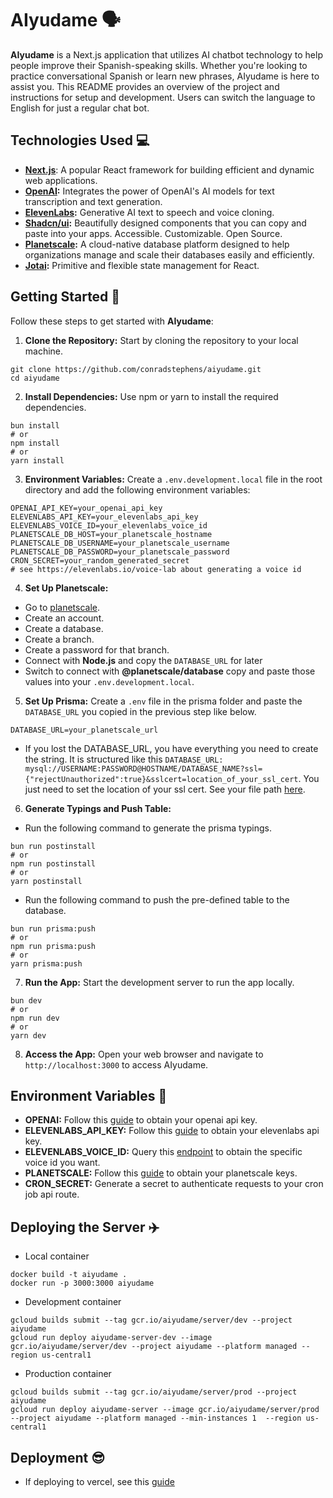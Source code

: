 # AIyudame 🗣️

**AIyudame** is a Next.js application that utilizes AI chatbot technology to help people improve their Spanish-speaking skills. Whether you're looking to practice conversational Spanish or learn new phrases, AIyudame is here to assist you. This README provides an overview of the project and instructions for setup and development. Users can switch the language to English for just a regular chat bot.

## Technologies Used 💻

- **[Next.js](https://nextjs.org/)**: A popular React framework for building efficient and dynamic web applications.
- **[OpenAI](https://platform.openai.com/overview):** Integrates the power of OpenAI's AI models for text transcription and text generation.
- **[ElevenLabs](https://docs.elevenlabs.io/welcome/introduction):** Generative AI text to speech and voice cloning.
- **[Shadcn/ui](https://ui.shadcn.com/):** Beautifully designed components that you can copy and paste into your apps. Accessible. Customizable. Open Source.
- **[Planetscale](https://planetscale.com):** A cloud-native database platform designed to help organizations manage and scale their databases easily and efficiently.
- **[Jotai](https://jotai.org/):** Primitive and flexible state management for React.

## Getting Started 🚀

Follow these steps to get started with **AIyudame**:

1. **Clone the Repository:** Start by cloning the repository to your local machine.

```
git clone https://github.com/conradstephens/aiyudame.git
cd aiyudame
```

2. **Install Dependencies:** Use npm or yarn to install the required dependencies.

```
bun install
# or
npm install
# or
yarn install
```

3. **Environment Variables:** Create a `.env.development.local` file in the root directory and add the following environment variables:

```
OPENAI_API_KEY=your_openai_api_key
ELEVENLABS_API_KEY=your_elevenlabs_api_key
ELEVENLABS_VOICE_ID=your_elevenlabs_voice_id
PLANETSCALE_DB_HOST=your_planetscale_hostname
PLANETSCALE_DB_USERNAME=your_planetscale_username
PLANETSCALE_DB_PASSWORD=your_planetscale_password
CRON_SECRET=your_random_generated_secret
# see https://elevenlabs.io/voice-lab about generating a voice id
```

4. **Set Up Planetscale:**

- Go to [planetscale](https://planetscale.com).
- Create an account.
- Create a database.
- Create a branch.
- Create a password for that branch.
- Connect with **Node.js** and copy the `DATABASE_URL` for later
- Switch to connect with **@planetscale/database** copy and paste those values into your `.env.development.local`.

5. **Set Up Prisma:** Create a `.env` file in the prisma folder and paste the `DATABASE_URL` you copied in the previous step like below.

```
DATABASE_URL=your_planetscale_url
```

- If you lost the DATABASE_URL, you have everything you need to create the string. It is structured like this `DATABASE_URL: mysql://USERNAME:PASSWORD@HOSTNAME/DATABASE_NAME?ssl={"rejectUnauthorized":true}&sslcert=location_of_your_ssl_cert`. You just need to set the location of your ssl cert. See your file path [here](https://planetscale.com/docs/concepts/secure-connections#ca-root-configuration).

6. **Generate Typings and Push Table:**

- Run the following command to generate the prisma typings.

```
bun run postinstall
# or
npm run postinstall
# or
yarn postinstall
```

- Run the following command to push the pre-defined table to the database.

```
bun run prisma:push
# or
npm run prisma:push
# or
yarn prisma:push
```

7. **Run the App:** Start the development server to run the app locally.

```
bun dev
# or
npm run dev
# or
yarn dev
```

8. **Access the App:** Open your web browser and navigate to `http://localhost:3000` to access AIyudame.

## Environment Variables 🔑

- **OPENAI:** Follow this [guide](https://platform.openai.com/docs/api-reference/authentication) to obtain your openai api key.
- **ELEVENLABS_API_KEY:** Follow this [guide](https://docs.elevenlabs.io/api-reference/quick-start/authentication) to obtain your elevenlabs api key.
- **ELEVENLABS_VOICE_ID:** Query this [endpoint](https://docs.elevenlabs.io/api-reference/voices) to obtain the specific voice id you want.
- **PLANETSCALE:** Follow this [guide](https://planetscale.com/docs/concepts/connection-strings) to obtain your planetscale keys.
- **CRON_SECRET:** Generate a secret to authenticate requests to your cron job api route.

## Deploying the Server ✈️

- Local container

```shell
docker build -t aiyudame .
docker run -p 3000:3000 aiyudame
```

- Development container

```shell
gcloud builds submit --tag gcr.io/aiyudame/server/dev --project aiyudame
gcloud run deploy aiyudame-server-dev --image gcr.io/aiyudame/server/dev --project aiyudame --platform managed --region us-central1
```

- Production container

```shell
gcloud builds submit --tag gcr.io/aiyudame/server/prod --project aiyudame
gcloud run deploy aiyudame-server --image gcr.io/aiyudame/server/prod --project aiyudame --platform managed --min-instances 1  --region us-central1
```

## Deployment 😎

- If deploying to vercel, see this [guide](https://planetscale.com/docs/tutorials/deploy-to-vercel)

